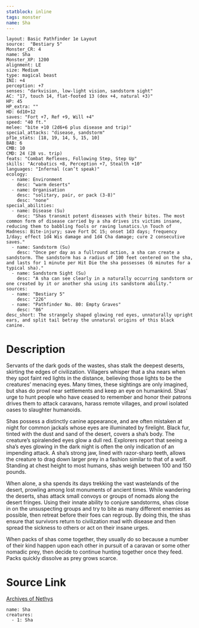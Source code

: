 ```yaml
---
statblock: inline
tags: monster
name: Sha
---
```

```statblock
layout: Basic Pathfinder 1e Layout
source:  "Bestiary 5"
Monster_CR: 4
name: Sha
Monster_XP: 1200
alignment: LE
size: Medium
type: magical beast
INI: +4
perception: +7
senses: "darkvision, low-light vision, sandstorm sight"
AC: "17, touch 14, flat-footed 13 (dex +4, natural +3)"
HP: 45
HP_extra: ""
HD: 6d10+12
saves: "Fort +7, Ref +9, Will +4"
speed: "40 ft."
melee: "bite +10 (2d6+6 plus disease and trip)"
special_attacks: "disease, sandstorm"
pf1e_stats: [18, 19, 14, 5, 15, 10]
BAB: 6
CMB: 10
CMD: 24 (28 vs. trip)
feats: "Combat Reflexes, Following Step, Step Up"
skills: "Acrobatics +8, Perception +7, Stealth +10"
languages: "Infernal (can’t speak)"
ecology:
  - name: Environment
    desc: "warm deserts"
  - name: Organisation
    desc: "solitary, pair, or pack (3-8)"
    desc: "none"
special_abilities:
  - name: Disease (Su)
    desc: "Shas transmit potent diseases with their bites. The most common form of disease carried by a sha drives its victims insane, reducing them to babbling fools or raving lunatics.\n Touch of Madness: Bite-injury; save Fort DC 15; onset 1d3 days; frequency 1/day; effect 1d4 Wis damage and 1d4 Cha damage; cure 2 consecutive saves."
  - name: Sandstorm (Su)
    desc: "Once per day as a fullround action, a sha can create a sandstorm. The sandstorm has a radius of 100 feet centered on the sha, and lasts for 1 minute per Hit Die the sha possesses (6 minutes for a typical sha)."
  - name: Sandstorm Sight (Su)
    desc: "A sha can see clearly in a naturally occurring sandstorm or one created by it or another sha using its sandstorm ability."
sources:
  - name: "Bestiary 5"
    desc: "226"
  - name: "Pathfinder No. 80: Empty Graves"
    desc: "86"
desc_short: The strangely shaped glowing red eyes, unnaturally upright ears, and split tail betray the unnatural origins of this black canine.
```
# Description
Servants of the dark gods of the wastes, shas stalk the deepest deserts, skirting the edges of civilization. Villagers whisper that a sha nears when they spot faint red lights in the distance, believing those lights to be the creatures’ menacing eyes. Many times, these sightings are only imagined, but shas do prowl near settlements and keep an eye on humankind. Shas’ urge to hunt people who have ceased to remember and honor their patrons drives them to attack caravans, harass remote villages, and prowl isolated oases to slaughter humanoids.

 Shas possess a distinctly canine appearance, and are often mistaken at night for common jackals whose eyes are illuminated by firelight. Black fur, tinted with the dust and sand of the desert, covers a sha’s body. The creature’s spiralended eyes glow a dull red. Explorers report that seeing a sha’s eyes glowing in the dark night is often the only indication of an impending attack. A sha’s strong jaw, lined with razor-sharp teeth, allows the creature to drag down larger prey in a fashion similar to that of a wolf. Standing at chest height to most humans, shas weigh between 100 and 150 pounds.

 When alone, a sha spends its days trekking the vast wastelands of the desert, prowling among lost monuments of ancient times. While wandering the deserts, shas attack small convoys or groups of nomads along the desert fringes. Using their innate ability to conjure sandstorms, shas close in on the unsuspecting groups and try to bite as many different enemies as possible, then retreat before their foes can regroup. By doing this, the shas ensure that survivors return to civilization mad with disease and then spread the sickness to others or act on their insane urges.

 When packs of shas come together, they usually do so because a number of their kind happen upon each other in pursuit of a caravan or some other nomadic prey, then decide to continue hunting together once they feed. Packs quickly dissolve as prey grows scarce.
# Source Link
[Archives of Nethys](https://aonprd.com/MonsterDisplay.aspx?ItemName=Sha)
```encounter-table
name: Sha
creatures:
  - 1: Sha
```
